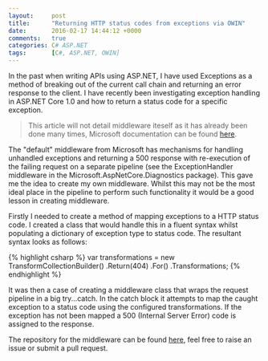 ```yaml
---
layout:     post
title:      "Returning HTTP status codes from exceptions via OWIN"
date:       2016-02-17 14:44:12 +0000
comments:   true
categories: C# ASP.NET
tags:       [C#, ASP.NET, OWIN]
---
```

In the past when writing APIs using ASP.NET, I have used Exceptions as a method of breaking out of the current call chain and returning an error response to the client. I have recently been investigating exception handling in ASP.NET Core 1.0 and how to return a status code for a specific exception.

> This article will not detail middleware iteself as it has already been done many times, Microsoft documentation can be found [here][microsoft-middleware].

The "default" middleware from Microsoft has mechanisms for handling unhandled exceptions and returning a 500 response with re-execution of the failing request on a separate pipeline (see the ExceptionHandler middleware in the Microsoft.AspNetCore.Diagnostics package). This gave me the idea to create my own middleware. Whilst this may not be the most ideal place in the pipeline to perform such functionality it would be a good lesson in creating middleware.

Firstly I needed to create a method of mapping exceptions to a HTTP status code. I created a class that would handle this in a fluent syntax whilst populating a dictionary of exception type to status code. The resultant syntax looks as follows:

{% highlight csharp %}
var transformations = new TransformCollectionBuilder()
  .Return(404)
  .For<CustomerNotFoundException>()
  .Transformations;
{% endhighlight %}

It was then a case of creating a middleware class that wraps the request pipeline in a big try...catch. In the catch block it attempts to map the caught exception to a status code using the configured transformations. If the exception has not been mapped a 500 (Internal Server Error) code is assigned to the response.

The repository for the middleware can be found [here][repository], feel free to raise an issue or submit a pull request.

[microsoft-middleware]: https://docs.asp.net/en/latest/fundamentals/middleware.html
[repository]: https://github.com/dotnetprogrammr/Dnp.AspNetCore.Diagnostics
